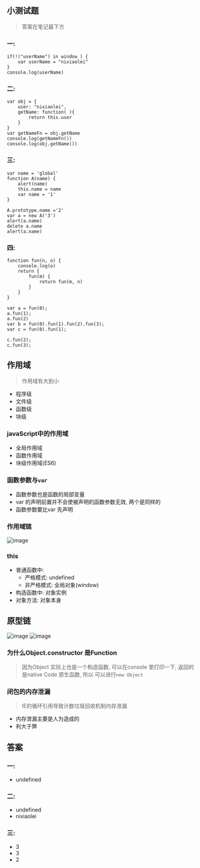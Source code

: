 ## 小测试题
> 答案在笔记最下方

### 一:
```
if(!("userName") in window ) {
    var userName = "nixiaolei"
}
console.log(userName)
```

### 二:
```
var obj = {
    user: "nixiaolei",
    getName: function( ){
        return this.user
    }
}
var getNameFn = obj.getName
console.log(getNameFn())
console.log(obj.getName())
```
### 三: 
```
var name = 'global'
function A(name) {
    alert(name)
    this.name = name 
    var name = '1'
}

A.prototype.name ='2'
var a = new A('3')
alert(a.name)
delete a.name
alert(a.name)

```
### 四:
```
function fun(n, o) {
    console.log(o)
    return {
        fun(m) {
            return fun(m, n)
        }
    }
}

var a = fun(0);
a.fun(1);
a.fun(2)
var b = fun(0).fun(1).fun(2).fun(3);
var c = fun(0).fun(1);

c.fun(2);
c.fun(3);
```


## 作用域
> 作用域有大到小

* 程序级
* 文件级
* 函数级
* 块级

### javaScript中的作用域
* 全局作用域
* 函数作用域
* 块级作用域(ES6)

### 函数参数与`var`
* 函数参数也是函数的局部变量        
* var 的声明前置并不会使被声明的函数参数无效, 两个是同样的
* 函数参数要比var 先声明



### 作用域链

![image](B36A713C964146648795A1DAA9976773)


### this
* 普通函数中:
    * 严格模式: undefined
    * 非严格模式: 全局对象(window)
* 构造函数中: 对象实例
* 对象方法: 对象本身


## 原型链
![image](DD20C6DDBD3B49538068532F35AF811A)
![image](5D52E24731EF4A248C449A0C0FF6779E)

### 为什么Object.constructor 是Function
> 因为Object 实际上也是一个构造函数, 可以在console 里打印一下, 返回的是native Code  原生函数, 所以 可以进行`new Object`


### 闭包的内存泄漏
> IE的循环引用导致计数垃圾回收机制内存泄漏       

* 内存泄漏主要是人为造成的
* 利大于弊



## 答案
### 一:
* undefined

### 二: 
* undefined           
* nixiaolei

### 三:
* 3
* 3
* 2
